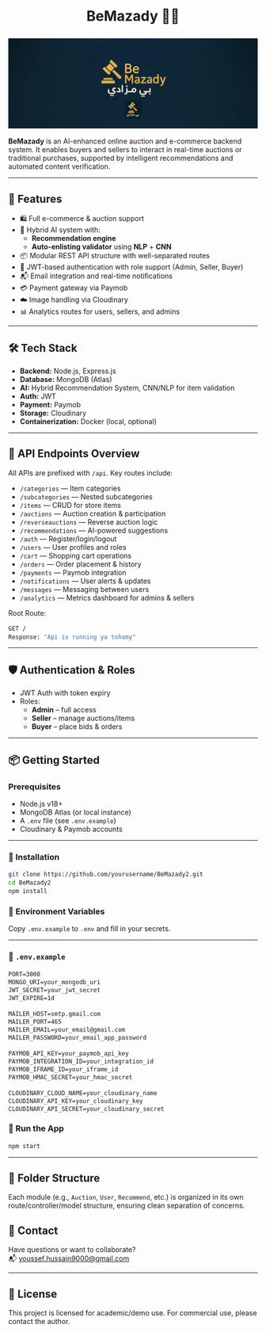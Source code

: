 #     <p align="center">BeMazady 🧠🛒 </p>

![Logo](extra/logo.jpg)

**BeMazady** is an AI-enhanced online auction and e-commerce backend system. It enables buyers and sellers to interact in real-time auctions or traditional purchases, supported by intelligent recommendations and automated content verification.

---

## 🚀 Features

- 🛍️ Full e-commerce & auction support
- 🤖 Hybrid AI system with:
  - **Recommendation engine**
  - **Auto-enlisting validator** using **NLP** + **CNN**
- 📦 Modular REST API structure with well-separated routes
- 🔐 JWT-based authentication with role support (Admin, Seller, Buyer)
- 📬 Email integration and real-time notifications
- 💳 Payment gateway via Paymob
- ☁️ Image handling via Cloudinary
- 📊 Analytics routes for users, sellers, and admins

---

## 🛠️ Tech Stack

- **Backend:** Node.js, Express.js
- **Database:** MongoDB (Atlas)
- **AI:** Hybrid Recommendation System, CNN/NLP for item validation
- **Auth:** JWT
- **Payment:** Paymob
- **Storage:** Cloudinary
- **Containerization:** Docker (local, optional)

---

## 📁 API Endpoints Overview

All APIs are prefixed with `/api`. Key routes include:

- `/categories` — Item categories
- `/subcategories` — Nested subcategories
- `/items` — CRUD for store items
- `/auctions` — Auction creation & participation
- `/reverseauctions` — Reverse auction logic
- `/recommendations` — AI-powered suggestions
- `/auth` — Register/login/logout
- `/users` — User profiles and roles
- `/cart` — Shopping cart operations
- `/orders` — Order placement & history
- `/payments` — Paymob integration
- `/notifications` — User alerts & updates
- `/messages` — Messaging between users
- `/analytics` — Metrics dashboard for admins & sellers

Root Route:  
```bash
GET /
Response: "Api is running ya tohamy"
```
---

## 🛡️ Authentication & Roles

- JWT Auth with token expiry
- Roles:
  - **Admin** – full access
  - **Seller** – manage auctions/items
  - **Buyer** – place bids & orders

---

## 📦 Getting Started

### Prerequisites

- Node.js v18+
- MongoDB Atlas (or local instance)
- A `.env` file (see `.env.example`)
- Cloudinary & Paymob accounts

---

### 🧪 Installation

```bash
git clone https://github.com/yourusername/BeMazady2.git
cd BeMazady2
npm install
```

### 🔐 Environment Variables

Copy `.env.example` to `.env` and fill in your secrets.

---

### 📄 `.env.example`

```env
PORT=3000
MONGO_URI=your_mongodb_uri
JWT_SECRET=your_jwt_secret
JWT_EXPIRE=1d

MAILER_HOST=smtp.gmail.com
MAILER_PORT=465
MAILER_EMAIL=your_email@gmail.com
MAILER_PASSWORD=your_email_app_password

PAYMOB_API_KEY=your_paymob_api_key
PAYMOB_INTEGRATION_ID=your_integration_id
PAYMOB_IFRAME_ID=your_iframe_id
PAYMOB_HMAC_SECRET=your_hmac_secret

CLOUDINARY_CLOUD_NAME=your_cloudinary_name
CLOUDINARY_API_KEY=your_cloudinary_key
CLOUDINARY_API_SECRET=your_cloudinary_secret
```

### 🚀 Run the App

```bash
npm start
```

---

## 📂 Folder Structure

Each module (e.g., `Auction`, `User`, `Recommend`, etc.) is organized in its own route/controller/model structure, ensuring clean separation of concerns.


## 📧 Contact

Have questions or want to collaborate?  
📬 [youssef.hussain9000@gmail.com](mailto:youssef.hussain9000@gmail.com)

---

## 📄 License

This project is licensed for academic/demo use. For commercial use, please contact the author.
